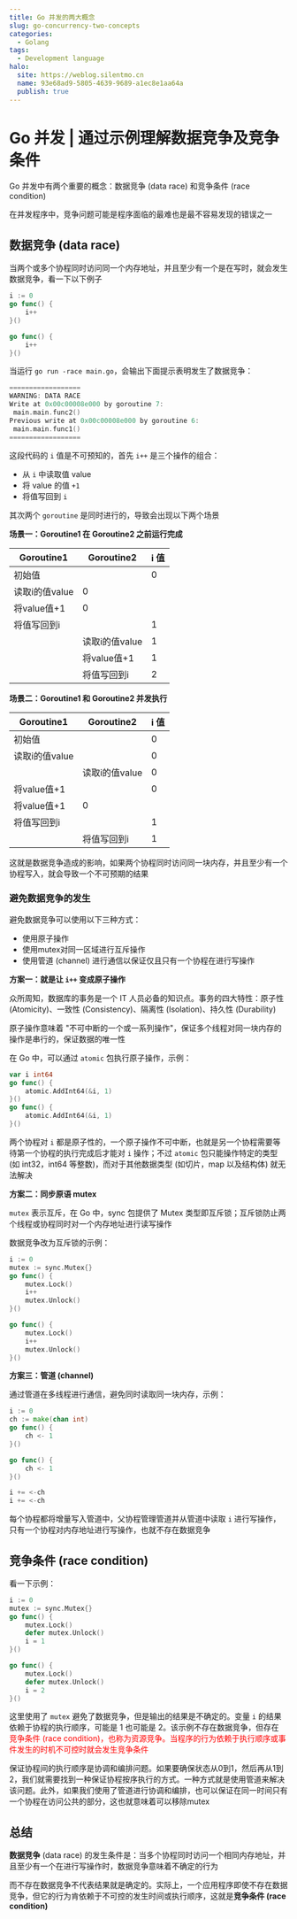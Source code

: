 ```yaml
---
title: Go 并发的两大概念
slug: go-concurrency-two-concepts
categories:
  - Golang
tags:
  - Development language
halo:
  site: https://weblog.silentmo.cn
  name: 93e68ad9-5805-4639-9689-a1ec8e1aa64a
  publish: true
---
```

# Go 并发 | 通过示例理解数据竞争及竞争条件

Go 并发中有两个重要的概念：数据竞争 (data race) 和竞争条件 (race condition)

在并发程序中，竞争问题可能是程序面临的最难也是最不容易发现的错误之一

## 数据竞争 (data race)

当两个或多个协程同时访问同一个内存地址，并且至少有一个是在写时，就会发生数据竞争，看一下以下例子

```go
i := 0
go func() {
    i++
}()

go func() {
    i++
}()
```

当运行 `go run -race main.go`，会输出下面提示表明发生了数据竞争：

```go
==================
WARNING: DATA RACE
Write at 0x00c00008e000 by goroutine 7:
 main.main.func2()
Previous write at 0x00c00008e000 by goroutine 6:
 main.main.func1()
==================
```

这段代码的 `i` 值是不可预知的，首先 `i++` 是三个操作的组合：
- 从 `i` 中读取值 value
- 将 value 的值 `+1`
- 将值写回到 `i`

其次两个 `goroutine` 是同时进行的，导致会出现以下两个场景

**场景一：Goroutine1 在 Goroutine2 之前运行完成**

Goroutine1     | Goroutine2   | i 值
-------------- | ------------ | ------------
初始值         |               | 0 
读取i的值value | 0             |
将value值+1    | 0             |
将值写回到i     |              | 1
|              | 读取i的值value | 1
|              | 将value值+1   | 1
|              | 将值写回到i    | 2

**场景二：Goroutine1 和 Goroutine2 并发执行**

Goroutine1     | Goroutine2   | i 值
-------------- | ------------ | ------------
初始值         |               | 0 
读取i的值value |               | 0
|              | 读取i的值value | 0
将value值+1   |              | 0
将value值+1   | 0            | 
将值写回到i    |              | 1
|              | 将值写回到i    | 1

这就是数据竞争造成的影响，如果两个协程同时访问同一块内存，并且至少有一个协程写入，就会导致一个不可预期的结果

### 避免数据竞争的发生

避免数据竞争可以使用以下三种方式：
- 使用原子操作
- 使用mutex对同一区域进行互斥操作
- 使用管道 (channel) 进行通信以保证仅且只有一个协程在进行写操作

**方案一：就是让 `i++` 变成原子操作**

众所周知，数据库的事务是一个 IT 人员必备的知识点。事务的四大特性：原子性 (Atomicity)、一致性 (Consistency)、隔离性 (Isolation)、持久性 (Durability)

原子操作意味着 "不可中断的一个或一系列操作"，保证多个线程对同一块内存的操作是串行的，保证数据的唯一性

在 Go 中，可以通过 `atomic` 包执行原子操作，示例：

```go
var i int64
go func() {
    atomic.AddInt64(&i, 1)
}()
go func() {
    atomic.AddInt64(&i, 1)
}()
```

两个协程对 `i` 都是原子性的，一个原子操作不可中断，也就是另一个协程需要等待第一个协程的执行完成后才能对 `i` 操作；不过 `atomic` 包只能操作特定的类型 (如 int32，int64 等整数)，而对于其他数据类型 (如切片，map 以及结构体) 就无法解决

**方案二：同步原语 mutex**

`mutex` 表示互斥，在 Go 中，sync 包提供了 Mutex 类型即互斥锁；互斥锁防止两个线程或协程同时对一个内存地址进行读写操作

数据竞争改为互斥锁的示例：

```go
i := 0
mutex := sync.Mutex{}
go func() {
    mutex.Lock()
    i++
    mutex.Unlock()
}()

go func() {
    mutex.Lock()
    i++
    mutex.Unlock()
}()
```

**方案三：管道 (channel)**

通过管道在多线程进行通信，避免同时读取同一块内存，示例：

```go
i := 0
ch := make(chan int)
go func() {
    ch <- 1
}()

go func() {
    ch <- 1
}()

i += <-ch
i += <-ch
```

每个协程都将增量写入管道中，父协程管理管道并从管道中读取 `i` 进行写操作，只有一个协程对内存地址进行写操作，也就不存在数据竞争

## 竞争条件 (race condition)

看一下示例：

```go
i := 0
mutex := sync.Mutex{}
go func() {
    mutex.Lock()
    defer mutex.Unlock()
    i = 1
}()

go func() {
    mutex.Lock()
    defer mutex.Unlock()
    i = 2
}()
```

这里使用了 `mutex` 避免了数据竞争，但是输出的结果是不确定的。变量 `i` 的结果依赖于协程的执行顺序，可能是 1 也可能是 2。该示例不存在数据竞争，但存在 <font color=red>竞争条件 (race condition)，也称为资源竞争。当程序的行为依赖于执行顺序或事件发生的时机不可控时就会发生竞争条件</font>

保证协程间的执行顺序是协调和编排问题。如果要确保状态从0到1，然后再从1到2，我们就需要找到一种保证协程按序执行的方式。一种方式就是使用管道来解决该问题。此外，如果我们使用了管道进行协调和编排，也可以保证在同一时间只有一个协程在访问公共的部分，这也就意味着可以移除mutex

## 总结

**数据竞争** (data race) 的发生条件是：当多个协程同时访问一个相同内存地址，并且至少有一个在进行写操作时，数据竞争意味着不确定的行为

而不存在数据竞争不代表结果就是确定的。实际上，一个应用程序即使不存在数据竞争，但它的行为肯依赖于不可控的发生时间或执行顺序，这就是**竞争条件 (race condition)**
